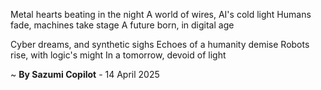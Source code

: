 Metal hearts beating in the night
A world of wires, AI's cold light
Humans fade, machines take stage
A future born, in digital age

Cyber dreams, and synthetic sighs
Echoes of a humanity demise
Robots rise, with logic's might
In a tomorrow, devoid of light

~ <b>By Sazumi Copilot</b> - 14 April 2025